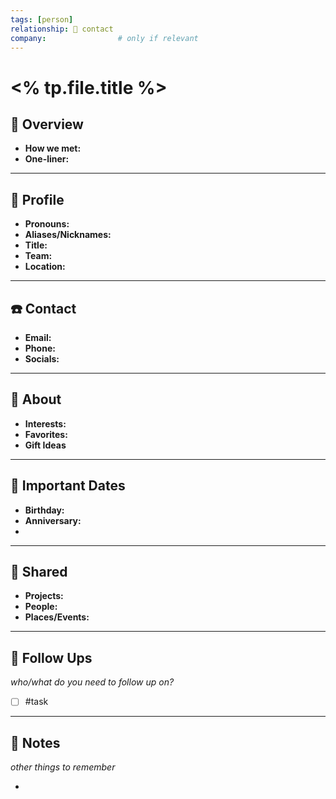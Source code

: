 ```yaml
---
tags: [person]
relationship: 🤝 contact
company:                # only if relevant
---
```

# <% tp.file.title %>

## 🧭 Overview
- **How we met:** 
- **One-liner:**  

---
## 👤 Profile
- **Pronouns:** 
- **Aliases/Nicknames:** 
- **Title:** 
- **Team:** 
- **Location:** 

---
## ☎️ Contact
- **Email:** 
- **Phone:** 
- **Socials:**

---
## 🎁 About
- **Interests:** 
- **Favorites:** 
- **Gift Ideas**

---
## 🎉 Important Dates
- **Birthday:** 
- **Anniversary:** 
- 
---
## 🤝 Shared
- **Projects:** 
- **People:** 
- **Places/Events:**

---
## 📅 Follow Ups
*who/what do you need to follow up on?*

- [ ] #task 

---
## 📓 Notes
*other things to remember*

- 
